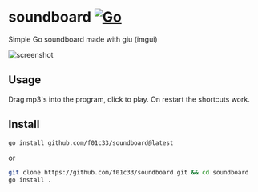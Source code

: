 # soundboard [![Go](https://github.com/f01c33/soundboard/actions/workflows/go.yml/badge.svg)](https://github.com/f01c33/soundboard/actions/workflows/go.yml)
Simple Go soundboard made with giu (imgui)

![screenshot](./print.png)

## Usage
Drag mp3's into the program, click to play. On restart the shortcuts work.

## Install

```bash
go install github.com/f01c33/soundboard@latest
```
or
```bash
git clone https://github.com/f01c33/soundboard.git && cd soundboard
go install .
```
